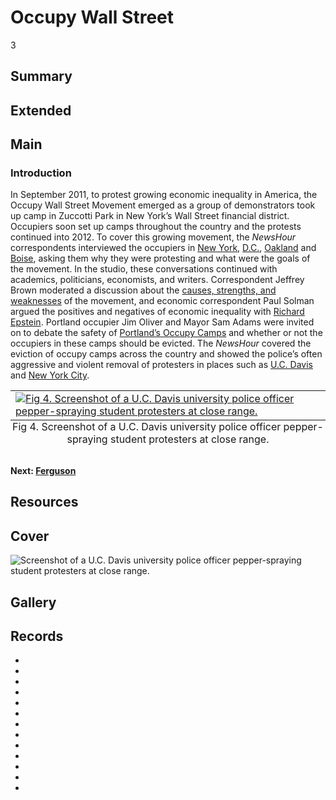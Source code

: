 # Occupy Wall Street

3

## Summary

## Extended

## Main

### Introduction

In September 2011, to protest growing economic inequality in America, the Occupy Wall Street Movement emerged as a group of demonstrators took up camp in Zuccotti Park in New York’s Wall Street financial district. Occupiers soon set up camps throughout the country and the protests continued into 2012. To cover this growing movement, the *NewsHour* correspondents interviewed the occupiers in [New York](https://americanarchive.org/catalog/cpb-aacip-525-5q4rj49q55?start=1203.34&end=1759.89), [D.C.](https://americanarchive.org/catalog/cpb-aacip-525-sb3ws8jr45?start=1479.11&end=2767.69), [Oakland](https://americanarchive.org/catalog/cpb-aacip-525-dj58c9s678?start=1128.13&end=1489.14) and [Boise](https://americanarchive.org/catalog/cpb-aacip-525-rr1pg1jt35?start=1579.39&end=2115.88), asking them why they were protesting and what were the goals of the movement. In the studio, these conversations continued with academics, politicians, economists, and writers. Correspondent Jeffrey Brown moderated a discussion about the [causes, strengths, and weaknesses](https://americanarchive.org/catalog/cpb-aacip-525-3b5w66b25p?start=742.06&end=1338.72) of the movement, and economic correspondent Paul Solman argued the positives and negatives of economic inequality with [Richard Epstein](https://americanarchive.org/catalog/cpb-aacip-525-6d5p844s0t?start=2145.96&end=3003.34). Portland occupier Jim Oliver and Mayor Sam Adams were invited on to debate the safety of [Portland’s Occupy Camps](https://americanarchive.org/catalog/cpb-aacip-525-kw57d2rd74?start=1204.08&end=1925.42) and whether or not the occupiers in these camps should be evicted. The *NewsHour* covered the eviction of occupy camps across the country and showed the police’s often aggressive and violent removal of protesters in places such as [U.C. Davis](https://americanarchive.org/catalog/cpb-aacip-525-251fj2b76p?start=1915.32&end=2135.93) and [New York City](https://americanarchive.org/catalog/cpb-aacip-525-2b8v980k0x?start=170.47&end=897.49).

<table class="exhibit-image half-image">
<caption align="bottom" class="exhibit-caption">Fig 4. Screenshot of a U.C. Davis university police officer pepper-spraying student protesters at close range.</caption>
<tr><td><a href="" target="_blank"><img src="https://s3.amazonaws.com/americanarchive.org/exhibits/ucdavis.png" class="big-image" alt="Fig 4. Screenshot of a U.C. Davis university police officer pepper-spraying student protesters at close range."/></a></td></tr>
</table>

#### Next: [Ferguson](/exhibits/after-the-fire/4-ferguson)

## Resources

## Cover
  <img title="Cover Image" alt="Screenshot of a U.C. Davis university police officer pepper-spraying student protesters at close range." src="https://s3.amazonaws.com/americanarchive.org/exhibits/ucdavis.png">

## Gallery

## Records

- [](/catalog/cpb-aacip-525-r20rr1qr49)
- [](/catalog/cpb-aacip-525-5q4rj49q55)
- [](/catalog/cpb-aacip-525-3b5w66b25p)
- [](/catalog/cpb-aacip-525-6d5p844s0t)
- [](/catalog/cpb-aacip-525-dj58c9s678)
- [](/catalog/cpb-aacip-525-kw57d2rd74)
- [](/catalog/cpb-aacip-525-2b8v980k0x)
- [](/catalog/cpb-aacip-525-bz6154fr9q)
- [](/catalog/cpb-aacip-525-qrnk37b5t)
- [](/catalog/cpb-aacip-525-251fj2b76p)
- [](/catalog/cpb-aacip-525-sb3ws8jr45)
- [](/catalog/cpb-aacip-525-rr1pg1jt35)
- [](/catalog/cpb-aacip-525-t14th8cs43)
